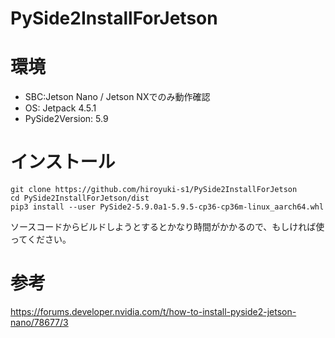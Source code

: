 # PySide2InstallForJetson

# 環境
- SBC:Jetson Nano / Jetson NXでのみ動作確認
- OS: Jetpack 4.5.1
- PySide2Version: 5.9

# インストール
```
git clone https://github.com/hiroyuki-s1/PySide2InstallForJetson
cd PySide2InstallForJetson/dist
pip3 install --user PySide2-5.9.0a1-5.9.5-cp36-cp36m-linux_aarch64.whl
```
ソースコードからビルドしようとするとかなり時間がかかるので、もしければ使ってください。

# 参考
https://forums.developer.nvidia.com/t/how-to-install-pyside2-jetson-nano/78677/3
